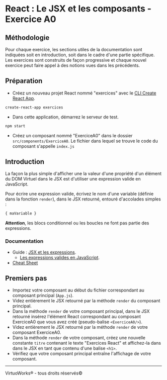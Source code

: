 # React : Le JSX et les composants - Exercice A0

## Méthodologie

Pour chaque exercice, les sections utiles de la documentation sont indiquées soit
en introduction, soit dans le cadre d'une partie spécifique. Les exercices sont
construits de façon progressive et chaque nouvel exercice peut faire appel à des
notions vues dans les précédents.


## Préparation

- Créez un nouveau projet React nommé "exercices" avec le [CLI Create React App](https://github.com/facebook/create-react-app).<br>
``` bash
create-react-app exercices
```
- Dans cette application, démarrez le serveur de test.<br>
``` bash
npm start
```
- Créez un composant nommé "ExerciceA0" dans le dossier `src/components/ExerciceA0`.
  Le fichier dans lequel se trouve le code du composant s'appelle
`index.js`


## Introduction

La façon la plus simple d'afficher une la valeur d'une propriété d'un élément du
DOM Virtuel dans le JSX est d'utiliser une expression valide en JavaScript.

Pour écrire une expression valide, écrivez le nom d'une variable (définie dans la
fonction `render`), dans le JSX retourné, entouré d'accolades simples :
<br>
``` jsx
{ maVariable }
```

__Attention__, les blocs conditionnel ou les boucles ne font pas partie des
expressions.

### Documentation

- Guide : [JSX et les expressions](https://reactjs.org/docs/introducing-jsx.html).
  - [Les expressions valides en JavaScript](https://developer.mozilla.org/en-US/docs/Web/JavaScript/Guide/Expressions_and_Operators#Expressions).
- [Cheat Sheet](https://devhints.io/react)


## Premiers pas

- Importez votre composant au début du fichier correspondant au composant principal (`App.js`).
- Videz entièrement le JSX retourné par la méthode `render` du composant principal.
- Dans la méthode `render` de votre composant principal, dans le JSX retourné insérez
  l'élément React correspondant au composant ExerciceA0 que vous avez créé
  (pseudo-balise `<ExerciceA0/>`).
- Videz entièrement le JSX retourné par la méthode `render` de votre composant
ExerciceA0.
- Dans la méthode `render` de votre composant, créez une nouvelle constante
  `titre` contenant le texte "Exercices React" et affichez-la dans dans le JSX en
  tant que contenu d'une balise `<h1>`.
- Vérifiez que votre composant principal entraîne l'affichage de votre composant.

---

VirtuoWorks® - tous droits réservés©